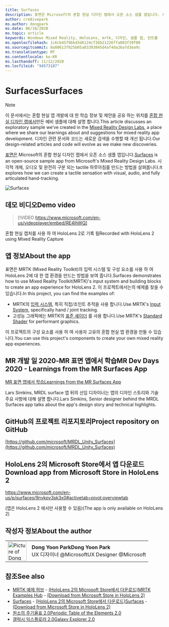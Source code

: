 ```yaml
---
title: Surfaces
description: 표면은 Microsoft의 혼합 현실 디자인 랩에서 오픈 소스 샘플 앱입니다. 시각적 개체, 오디오 및 완전히 구분 되는 tactile 하루아침를 만드는 방법을 살펴봅니다.
author: cre8ivepark
ms.author: dongpark
ms.date: 06/18/2020
ms.topic: article
keywords: Windows Mixed Reality, HoloLens, mrtk, 디자인, 샘플 앱, 컨트롤
ms.openlocfilehash: 1c6cb4579bbd3d6124cf36b21226ffa803f39f00
ms.sourcegitcommit: 8a80613f025b05a83393845d4af4da26a7d3ea9c
ms.translationtype: MT
ms.contentlocale: ko-KR
ms.lasthandoff: 11/12/2020
ms.locfileid: "94573187"
---
```

# <a name="surfaces"></a><span data-ttu-id="80278-105">Surfaces</span><span class="sxs-lookup"><span data-stu-id="80278-105">Surfaces</span></span>

>[!NOTE]
><span data-ttu-id="80278-106">이 문서에서는 혼합 현실 앱 개발에 대 한 학습 정보 및 제안을 공유 하는 위치를 [혼합 현실 디자인 랩에서](https://github.com/Microsoft/MRDesignLabs_Unity)만든 예비 샘플에 대해 설명 합니다.</span><span class="sxs-lookup"><span data-stu-id="80278-106">This article discusses an exploratory sample we’ve created in the [Mixed Reality Design Labs](https://github.com/Microsoft/MRDesignLabs_Unity), a place where we share our learnings about and suggestions for mixed reality app development.</span></span> <span data-ttu-id="80278-107">디자인 관련 문서와 코드는 새로운 검색을 수행할 때 개선 됩니다.</span><span class="sxs-lookup"><span data-stu-id="80278-107">Our design-related articles and code will evolve as we make new discoveries.</span></span>

<span data-ttu-id="80278-108">[표면은](https://github.com/microsoft/MRDL_Unity_Surfaces)  Microsoft의 혼합 현실 디자인 랩에서 오픈 소스 샘플 앱입니다.</span><span class="sxs-lookup"><span data-stu-id="80278-108">[Surfaces](https://github.com/microsoft/MRDL_Unity_Surfaces)  is an open-source sample app from Microsoft's Mixed Reality Design Labs.</span></span> <span data-ttu-id="80278-109">시각적 개체, 오디오 및 완전히 구분 되는 tactile 하루아침를 만드는 방법을 살펴봅니다.</span><span class="sxs-lookup"><span data-stu-id="80278-109">It explores how we can create a tactile sensation with visual, audio, and fully articulated hand-tracking.</span></span>

![Surfaces](images/MRDL_Surfaces_1.jpg)

## <a name="demo-video"></a><span data-ttu-id="80278-111">데모 비디오</span><span class="sxs-lookup"><span data-stu-id="80278-111">Demo video</span></span> 
> [!VIDEO https://www.microsoft.com/en-us/videoplayer/embed/RE4IhWQ]

<span data-ttu-id="80278-112">혼합 현실 캡처를 사용 하 여 HoloLens 2로 기록 됨</span><span class="sxs-lookup"><span data-stu-id="80278-112">Recorded with HoloLens 2 using Mixed Reality Capture</span></span>

## <a name="about-the-app"></a><span data-ttu-id="80278-113">앱 정보</span><span class="sxs-lookup"><span data-stu-id="80278-113">About the app</span></span>
<span data-ttu-id="80278-114">표면은 MRTK (Mixed Reality Toolkit)의 입력 시스템 및 구성 요소를 사용 하 여 HoloLens 2에 대 한 앱 환경을 만드는 방법을 보여 줍니다.</span><span class="sxs-lookup"><span data-stu-id="80278-114">Surfaces demonstrates how to use Mixed Reality Toolkit(MRTK)'s input system and building blocks to create an app experience for HoloLens 2.</span></span> <span data-ttu-id="80278-115">이 프로젝트에서는의 예제를 찾을 수 있습니다.</span><span class="sxs-lookup"><span data-stu-id="80278-115">In this project, you can find the examples of:</span></span>
- <span data-ttu-id="80278-116">MRTK의 [입력 시스템](https://microsoft.github.io/MixedRealityToolkit-Unity/Documentation/Input/Overview.html), 특히 직접/조인트 추적을 사용 합니다.</span><span class="sxs-lookup"><span data-stu-id="80278-116">Use MRTK's [Input System](https://microsoft.github.io/MixedRealityToolkit-Unity/Documentation/Input/Overview.html), specifically hand / joint tracking.</span></span>
- <span data-ttu-id="80278-117">고성능 그래픽에는 MRTK의 [표준 셰이더](https://microsoft.github.io/MixedRealityToolkit-Unity/Documentation/README_MRTKStandardShader.html) 를 사용 합니다.</span><span class="sxs-lookup"><span data-stu-id="80278-117">Use MRTK's [Standard Shader](https://microsoft.github.io/MixedRealityToolkit-Unity/Documentation/README_MRTKStandardShader.html) for performant graphics.</span></span>

<span data-ttu-id="80278-118">이 프로젝트의 구성 요소를 사용 하 여 사용자 고유의 혼합 현실 앱 환경을 만들 수 있습니다.</span><span class="sxs-lookup"><span data-stu-id="80278-118">You can use this project's components to create your own mixed reality app experiences.</span></span>

## <a name="mr-dev-days-2020---learnings-from-the-mr-surfaces-app"></a><span data-ttu-id="80278-119">MR 개발 일 2020-MR 표면 앱에서 학습</span><span class="sxs-lookup"><span data-stu-id="80278-119">MR Dev Days 2020 - Learnings from the MR Surfaces App</span></span>
[<span data-ttu-id="80278-120">MR 표면 앱에서 학습</span><span class="sxs-lookup"><span data-stu-id="80278-120">Learnings from the MR Surfaces App</span></span>](https://channel9.msdn.com/Shows/Docs-Mixed-Reality/Learnings-from-the-MR-Surfaces-App)

<span data-ttu-id="80278-121">Lars Simkins, MRDL surface 앱 뒤의 선임 디자이너는 앱의 디자인 스토리와 기술 주요 사항에 대해 설명 합니다.</span><span class="sxs-lookup"><span data-stu-id="80278-121">Lars Simkins, Senior designer behind the MRDL Surfaces app talks about the app's design story and technical highlights.</span></span>

## <a name="project-repository-on-github"></a><span data-ttu-id="80278-122">GitHub의 프로젝트 리포지토리</span><span class="sxs-lookup"><span data-stu-id="80278-122">Project repository on GitHub</span></span>
[https://github.com/microsoft/MRDL_Unity_Surfaces](https://github.com/microsoft/MRDL_Unity_Surfaces)

## <a name="download-app-from-microsoft-store-in-hololens-2"></a><span data-ttu-id="80278-123">HoloLens 2의 Microsoft Store에서 앱 다운로드</span><span class="sxs-lookup"><span data-stu-id="80278-123">Download app from Microsoft Store in HoloLens 2</span></span>
https://www.microsoft.com/en-us/p/surfaces/9nvkpv3sk3x0#activetab=pivot:overviewtab

<span data-ttu-id="80278-124">(앱은 HoloLens 2 에서만 사용할 수 있음)</span><span class="sxs-lookup"><span data-stu-id="80278-124">(The app is only available on HoloLens 2)</span></span>

## <a name="about-the-author"></a><span data-ttu-id="80278-125">작성자 정보</span><span class="sxs-lookup"><span data-stu-id="80278-125">About the author</span></span>

<table style="border-collapse:collapse" padding-left="0px">
<tr>
<td style="border-style: none" width="60px"><img alt="Picture of Dong Yoon Park" width="60" height="60" src="images/dongyoonpark.jpg"></td>
<td style="border-style: none"><span data-ttu-id="80278-126"><b>Dong Yoon Park</b></span><span class="sxs-lookup"><span data-stu-id="80278-126"><b>Dong Yoon Park</b></span></span><br><span data-ttu-id="80278-127">UX 디자이너 @Microsoft</span><span class="sxs-lookup"><span data-stu-id="80278-127">UX Designer @Microsoft</span></span></td>
</tr>
</table>

## <a name="see-also"></a><span data-ttu-id="80278-128">참조</span><span class="sxs-lookup"><span data-stu-id="80278-128">See also</span></span>

* <span data-ttu-id="80278-129">[MRTK 예제 허브](https://microsoft.github.io/MixedRealityToolkit-Unity/Documentation/README_ExampleHub.html) - [(HoloLens 2의 Microsoft Store에서 다운로드)](https://www.microsoft.com/en-us/p/mrtk-examples-hub/9mv8c39l2sj4)</span><span class="sxs-lookup"><span data-stu-id="80278-129">[MRTK Examples Hub](https://microsoft.github.io/MixedRealityToolkit-Unity/Documentation/README_ExampleHub.html) - [(Download from Microsoft Store in HoloLens 2)](https://www.microsoft.com/en-us/p/mrtk-examples-hub/9mv8c39l2sj4)</span></span>
* <span data-ttu-id="80278-130">[Surfaces](sampleapp-surfaces.md) - [(HoloLens 2의 Microsoft Store에서 다운로드)](https://www.microsoft.com/en-us/p/surfaces/9nvkpv3sk3x0)</span><span class="sxs-lookup"><span data-stu-id="80278-130">[Surfaces](sampleapp-surfaces.md) - [(Download from Microsoft Store in HoloLens 2)](https://www.microsoft.com/en-us/p/surfaces/9nvkpv3sk3x0)</span></span>
* [<span data-ttu-id="80278-131">원소의 주기율표 2.0</span><span class="sxs-lookup"><span data-stu-id="80278-131">Periodic Table of the Elements 2.0</span></span>](https://medium.com/@dongyoonpark/bringing-the-periodic-table-of-the-elements-app-to-hololens-2-with-mrtk-v2-a6e3d8362158)
* [<span data-ttu-id="80278-132">갤럭시 익스플로러 2.0</span><span class="sxs-lookup"><span data-stu-id="80278-132">Galaxy Explorer 2.0</span></span>](galaxy-explorer-update.md)
